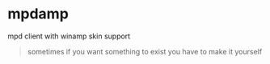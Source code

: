 # mpdamp
mpd client with winamp skin support


> sometimes if you want something to exist you have to make it yourself

